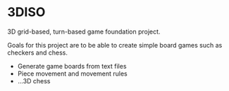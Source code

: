 # 3DISO
3D grid-based, turn-based game foundation project.

Goals for this project are to be able to create simple board games such as checkers and chess.

* Generate game boards from text files
* Piece movement and movement rules
* ...3D chess
